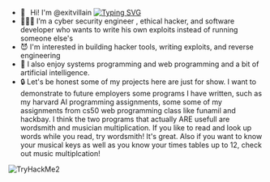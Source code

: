 - 👻⠀Hi! I'm @exitvillain
[![Typing SVG](https://readme-typing-svg.demolab.com/?lines=+Dan+Gray+a.k.a+exit+villain)](https://git.io/typing-svg)
- 🧑🏻‍💻 I’m a cyber security engineer , ethical hacker, and software developer
     who wants to write his own exploits instead of running someone else's 
- 😈 I'm interested in building hacker tools, writing exploits, and reverse engineering
- 🤖 I also enjoy systems programming and web programming and a bit of artificial intelligence. 
- 🔒 Let's be honest some of my projects here are just for show. I want to demonstrate to future employers some programs I have written, such as
  my harvard AI programming assignments, some some of my assignments from cs50 web programming class like funamil and hackbay. I think the two programs that
  actually ARE usefull are wordsmith and musician multiplication.  If you like to read and look up words while you read, try wordsmith! It's great. Also
  if you want to know your musical keys as well as you know your times tables up to 12, check out music multiplcation! 
<img src="https://tryhackme-badges.s3.amazonaws.com/exitvillain.png" alt="TryHackMe2">
<!--
**exitvillain/exitvillain** is a ✨ _special_ ✨ repository because its `README.md` (this file) appears on your GitHub profile.

Here are some ideas to get you started:

- 👻⠀Hi! I'm @exitvillain
- 🧑🏻‍💻 I’m a cyber security engineer , ethical hacker, and software developer
     who wants to write his own exploits instead of running someone else's 
- 😈 I'm interested in building hacker tools, writing exploits, and reverse engineering
- 🤖 I also enjoy systems programming and writing web applications. After all To attack a system,
     you should a bit of experience building them, in my opinion.
- 🔒 You might find a few miscelaneous projects posted here as well

-->
